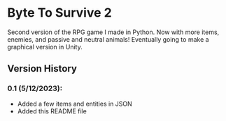 # Byte To Survive 2

Second version of the RPG game I made in Python. Now with more items, enemies, and passive and neutral animals! Eventually going to make a graphical version in Unity.

## Version History
### 0.1 (5/12/2023):
* Added a few items and entities in JSON
* Added this README file